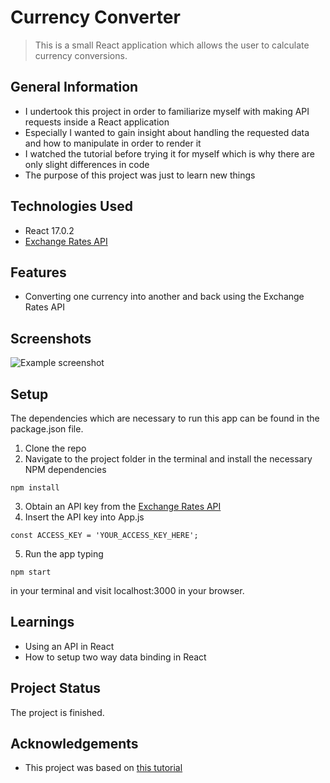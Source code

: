 # Currency Converter
> This is a small React application which allows the user to calculate currency conversions.



## General Information
- I undertook this project in order to familiarize myself with making API requests inside a React application
- Especially I wanted to gain insight about handling the requested data and how to manipulate in order to render it
- I watched the tutorial before trying it for myself which is why there are only slight differences in code
- The purpose of this project was just to learn new things



## Technologies Used
- React 17.0.2
- [Exchange Rates API](https://exchangeratesapi.io/)



## Features
- Converting one currency into another and back using the Exchange Rates API



## Screenshots
![Example screenshot](https://i.ibb.co/Ss0wr1y/currency-converter-screenshot.jpg)



## Setup
The dependencies which are necessary to run this app can be found in the package.json file.

1. Clone the repo
2. Navigate to the project folder in the terminal and install the necessary NPM dependencies
```
npm install
```
3. Obtain an API key from the [Exchange Rates API](https://exchangeratesapi.io/)
4. Insert the API key into App.js
```
const ACCESS_KEY = 'YOUR_ACCESS_KEY_HERE';
```
5. Run the app typing
```
npm start
```
in your terminal and visit localhost:3000 in your browser.



## Learnings
- Using an API in React
- How to setup two way data binding in React



## Project Status
The project is finished. 



## Acknowledgements
- This project was based on [this tutorial](https://www.youtube.com/watch?v=XN5elYWiSuw)



